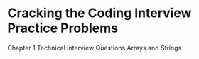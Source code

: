 # Cracking the Coding Interview Practice Problems
Chapter 1 Technical Interview Questions
Arrays and Strings


